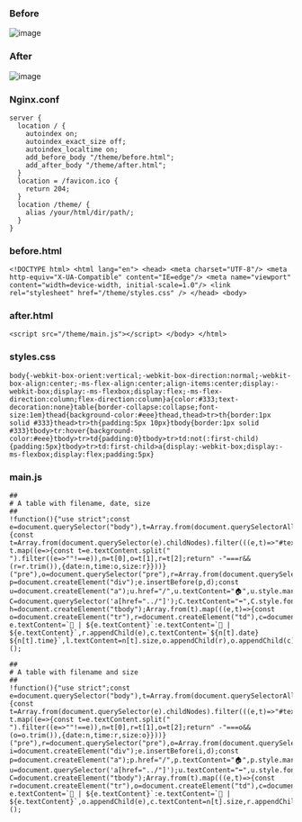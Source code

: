 ### Before
![image](https://user-images.githubusercontent.com/46839654/151513613-ccfa8973-dd6b-4b04-9286-08a08356ccea.png)

### After
![image](https://user-images.githubusercontent.com/46839654/151640387-83985da9-5958-4689-ad69-04d640adc6d7.png)

### Nginx.conf

    server {
      location / {
        autoindex on;
        autoindex_exact_size off;
        autoindex_localtime on;
        add_before_body "/theme/before.html";
        add_after_body "/theme/after.html";
      }
      location = /favicon.ico {
        return 204;
      }
      location /theme/ {
        alias /your/html/dir/path/;
      }
    }

### before.html

    <!DOCTYPE html> <html lang="en"> <head> <meta charset="UTF-8"/> <meta http-equiv="X-UA-Compatible" content="IE=edge"/> <meta name="viewport" content="width=device-width, initial-scale=1.0"/> <link rel="stylesheet" href="/theme/styles.css" /> </head> <body>
      
### after.html

    <script src="/theme/main.js"></script> </body> </html>
    
### styles.css

    body{-webkit-box-orient:vertical;-webkit-box-direction:normal;-webkit-box-align:center;-ms-flex-align:center;align-items:center;display:-webkit-box;display:-ms-flexbox;display:flex;-ms-flex-direction:column;flex-direction:column}a{color:#333;text-decoration:none}table{border-collapse:collapse;font-size:1em}thead{background-color:#eee}thead,thead>tr>th{border:1px solid #333}thead>tr>th{padding:5px 10px}tbody{border:1px solid #333}tbody>tr:hover{background-color:#eee}tbody>tr>td{padding:0}tbody>tr>td:not(:first-child){padding:5px}tbody>tr>td:first-child>a{display:-webkit-box;display:-ms-flexbox;display:flex;padding:5px}
    
    
### main.js

    ##
    # A table with filename, date, size
    ##
    !function(){"use strict";const e=document.querySelector("body"),t=Array.from(document.querySelectorAll("a")).filter(((e,t)=>t>0)),n=function(e){const t=Array.from(document.querySelector(e).childNodes).filter(((e,t)=>"#text"===e.nodeName)).filter(((e,t)=>t>0));return t.map((e=>{const t=e.textContent.split(" ").filter((e=>""!==e)),n=t[0],o=t[1],r=t[2];return" -"===r&&(r=r.trim()),{date:n,time:o,size:r}}))}("pre"),o=document.querySelector("pre"),r=Array.from(document.querySelectorAll("hr")),d=document.createElement("table"),c=document.createElement("thead"),l=document.createElement("tr"),m=document.createElement("th"),a=document.createElement("th"),i=document.createElement("th");m.textContent="Filename",a.textContent="Date",i.textContent="Size",l.appendChild(m),l.appendChild(a),l.appendChild(i),c.appendChild(l),d.appendChild(c),e.insertBefore(d,r[1]);const p=document.createElement("div");e.insertBefore(p,d);const u=document.createElement("a");u.href="/",u.textContent="🏠",u.style.marginRight="10px",u.style.fontSize="30px",p.appendChild(u);const C=document.querySelector('a[href="../"]');C.textContent="⬅️",C.style.fontSize="30px",p.appendChild(C),e.removeChild(o),r.forEach((t=>e.removeChild(t)));const h=document.createElement("tbody");Array.from(t).map(((e,t)=>{const o=document.createElement("tr"),r=document.createElement("td"),c=document.createElement("td"),l=document.createElement("td");e.textContent.endsWith("/")?e.textContent=`📁 | ${e.textContent}`:e.textContent=`💾 | ${e.textContent}`,r.appendChild(e),c.textContent=`${n[t].date} ${n[t].time}`,l.textContent=n[t].size,o.appendChild(r),o.appendChild(c),o.appendChild(l),h.appendChild(o),d.appendChild(h)}))}();
    
    ##
    # A table with filename and size
    ##
    !function(){"use strict";const e=document.querySelector("body"),t=Array.from(document.querySelectorAll("a")).filter(((e,t)=>t>0)),n=function(e){const t=Array.from(document.querySelector(e).childNodes).filter(((e,t)=>"#text"===e.nodeName)).filter(((e,t)=>t>0));return t.map((e=>{const t=e.textContent.split(" ").filter((e=>""!==e)),n=t[0],r=t[1],o=t[2];return" -"===o&&(o=o.trim()),{date:n,time:r,size:o}}))}("pre"),r=document.querySelector("pre"),o=Array.from(document.querySelectorAll("hr")),d=document.createElement("table"),c=document.createElement("thead"),l=document.createElement("tr"),m=document.createElement("th"),a=document.createElement("th");m.textContent="Filename",a.textContent="Size",l.appendChild(m),l.appendChild(a),c.appendChild(l),d.appendChild(c),e.insertBefore(d,o[1]);const i=document.createElement("div");e.insertBefore(i,d);const p=document.createElement("a");p.href="/",p.textContent="🏠",p.style.marginRight="10px",p.style.fontSize="30px",i.appendChild(p);const u=document.querySelector('a[href="../"]');u.textContent="⬅️",u.style.fontSize="30px",i.appendChild(u),e.removeChild(r),o.forEach((t=>e.removeChild(t)));const C=document.createElement("tbody");Array.from(t).map(((e,t)=>{const r=document.createElement("tr"),o=document.createElement("td"),c=document.createElement("td");e.textContent.endsWith("/")?e.textContent=`📁 | ${e.textContent}`:e.textContent=`💾 | ${e.textContent}`,o.appendChild(e),c.textContent=n[t].size,r.appendChild(o),r.appendChild(c),C.appendChild(r),d.appendChild(C)}))}();

